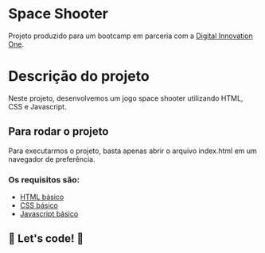 # Space Shooter 

Projeto produzido para um bootcamp em parceria com a [Digital Innovation One](https://digitalinnovation.one).

# Descrição do projeto
Neste projeto, desenvolvemos um jogo space shooter utilizando HTML, CSS e Javascript.

## Para rodar o projeto

Para executarmos o projeto, basta apenas abrir o arquivo index.html em um navegador de preferência.

### Os requisitos são:

* [HTML básico](https://www.w3schools.com/html/)
* [CSS básico](https://developer.mozilla.org/pt-BR/docs/Web/CSS)
* [Javascript básico](https://developer.mozilla.org/pt-BR/docs/Web/JavaScript)
 


## 🚀 Let's code! 🚀

